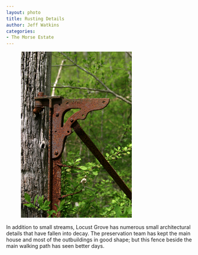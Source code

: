 ```yaml
---
layout: photo
title: Rusting Details
author: Jeff Watkins
categories:
- The Morse Estate
---
```


<figure><img class="photo" src="/photos/IMG_0777.jpg"></figure>

In addition to small streams, Locust Grove has numerous small architectural
details that have fallen into decay. The preservation team has kept the main
house and most of the outbuildings in good shape; but this fence beside the
main walking path has seen better days.

